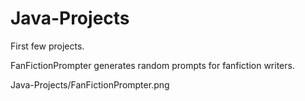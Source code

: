 # Java-Projects
First few projects.

FanFictionPrompter generates random prompts for fanfiction writers.

Java-Projects/FanFictionPrompter.png
